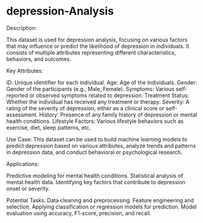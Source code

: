 # depression-Analysis
Description:

This dataset is used for depression analysis, focusing on various factors that may influence or predict the likelihood of depression in individuals. It consists of multiple attributes representing different characteristics, behaviors, and outcomes.

Key Attributes:

ID: Unique identifier for each individual.
Age: Age of the individuals.
Gender: Gender of the participants (e.g., Male, Female).
Symptoms: Various self-reported or observed symptoms related to depression.
Treatment Status: Whether the individual has received any treatment or therapy.
Severity: A rating of the severity of depression, either as a clinical score or self-assessment.
History: Presence of any family history of depression or mental health conditions.
Lifestyle Factors: Various lifestyle behaviors such as exercise, diet, sleep patterns, etc.

Use Case: This dataset can be used to build machine learning models to predict depression based on various attributes, analyze trends and patterns in depression data, and conduct behavioral or psychological research.

Applications:

Predictive modeling for mental health conditions.
Statistical analysis of mental health data.
Identifying key factors that contribute to depression onset or severity.

Potential Tasks:
Data cleaning and preprocessing.
Feature engineering and selection.
Applying classification or regression models for prediction.
Model evaluation using accuracy, F1-score, precision, and recall.
